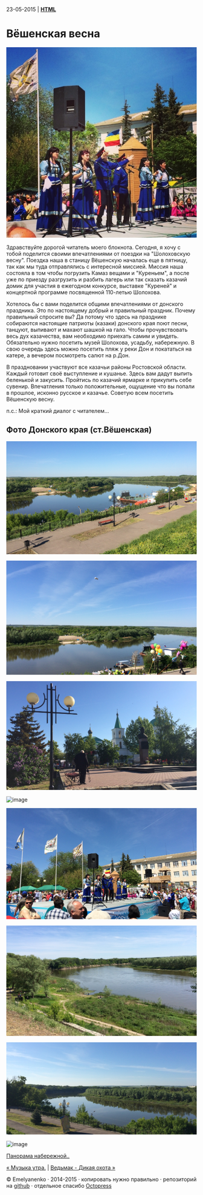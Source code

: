 23-05-2015 | **[HTML](http://andre-y-ru.github.io/p/2015/05/23/holohov.html)** 

Вёшенская весна
================
![image](../../../../images/p/holohov.jpg)

Здравствуйте дорогой читатель моего блокнота. Сегодня, я хочу с тобой поделится своими впечатлениями от поездки на "Шолоховскую весну". Поездка наша в станицу Вёшенскую началась еще в пятницу, так как мы туда отправлялись с интересной миссией. Миссия наша состояла в том чтобы погрузить Камаз вещами и "Куреньем", а после уже по приезду разгрузить и разбить лагерь или так сказать казачий домик для участия в ежегодном конкурсе, выставке "Куреней" и концертной программе посвященной 110-летью Шолохова.

Хотелось бы с вами поделится общими впечатлениями от донского праздника. Это по настоящему добрый и правильный праздник. Почему правильный спросите вы? Да потому что здесь на празднике собираются настоящие патриоты (казаки) донского края поют песни, танцуют, выпивают и махают шашкой на гало. Чтобы прочувствовать весь дух казачества, вам необходимо приехать самим и увидеть. Обязательно нужно посетить музей Шолохова, усадьбу, набережную. В свою очередь здесь можно посетить пляж у реки Дон и покататься на катере, а вечером посмотреть салют на р.Дон.

В праздновании участвуют все казачьи районы Ростовской области. Каждый готовит своё выступление и кушанье. Здесь вам дадут выпить беленькой и закусить. Пройтись по казачий ярмарке и прикупить себе сувенир. Впечатления только положительные, ощущение что вы попали в прошлое, исконно русское и казачье. Советую всем посетить Вёшенскую весну.

п.с.: Мой краткий диалог с читателем...  

Фото Донского края (ст.Вёшенская)
--------------------------------- 
![image](../../../../images/smech/holohov1.jpg)

![image](../../../../images/smech/holohov2.jpg)

![image](../../../../images/smech/holohov3.jpg)

![image](../../../../images/smech/holohov4.jpg)

![image](../../../../images/smech/holohov6.jpg)

![image](../../../../images/smech/holohov7.jpg)

![image](../../../../images/smech/holohov8.jpg)

![image](../../../../images/smech/holohov9.jpg)

[Панорама набережной..](../../../../images/smech/holohov5.jpeg)


[&laquo; Музыка утра.](https://github.com/andre-y-ru/andre-y-ru.github.com/blob/master/p/2015/03/16/musik-utra.md) | [Ведьмак - Дикая охота &raquo;](https://github.com/andre-y-ru/andre-y-ru.github.com/blob/master/p/2015/07/03/witcher.md)

© Emelyanenko &middot; 2014-2015 · копировать нужно правильно · репозиторий на [github](https://github.com) · отдельное спасибо [Octopress](http://octopress.org)
